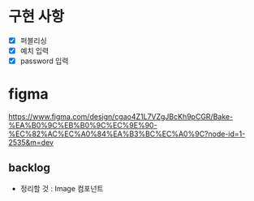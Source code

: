 

# 구현 사항   

- [x] 퍼블리싱  
- [x] 예치 입력  
- [x] password 입력

# figma  
https://www.figma.com/design/cgao4Z1L7VZgJBcKh9pCGR/Bake-%EA%B0%9C%EB%B0%9C%EC%9E%90-%EC%82%AC%EC%A0%84%EA%B3%BC%EC%A0%9C?node-id=1-2535&m=dev


## backlog  

- 정리할 것 : Image 컴포넌트  